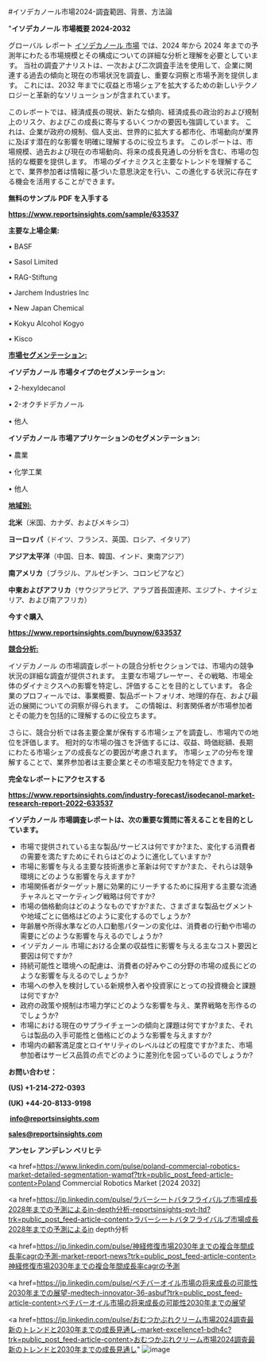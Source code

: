 #イソデカノール市場2024-調査範囲、背景、方法論

"<strong>イソデカノール 市場概要 2024-2032</strong>

グローバル レポート <a href=https://www.reportsinsights.com/sample/633537>イソデカノール 市場</a> では、2024 年から 2024 年までの予測年にわたる市場規模とその構成についての詳細な分析と理解を必要としています。 当社の調査アナリストは、一次および二次調査手法を使用して、企業に関連する過去の傾向と現在の市場状況を調査し、重要な洞察と市場予測を提供します。 これには、2032 年までに収益と市場シェアを拡大​​するための新しいテクノロジーと革新的なソリューションが含まれています。

このレポートでは、経済成長の現状、新たな傾向、経済成長の政治的および規制上のリスク、およびこの成長に寄与するいくつかの要因も強調しています。 これは、企業が政府の規制、個人支出、世界的に拡大する都市化、市場動向が業界に及ぼす潜在的な影響を明確に理解するのに役立ちます。 このレポートは、市場規模、過去および現在の市場動向、将来の成長見通しの分析を含む、市場の包括的な概要を提供します。 市場のダイナミクスと主要なトレンドを理解することで、業界参加者は情報に基づいた意思決定を行い、この進化する状況に存在する機会を活用することができます。

<strong><b>無料のサンプル PDF を入手する</b></strong>

<a href=https://www.reportsinsights.com/sample/633537><strong><u>https://www.reportsinsights.com/sample/633537</u></strong></a>

<strong>主要な上場企業:</strong>

• BASF

• Sasol Limited

• RAG-Stiftung

• Jarchem Industries Inc

• New Japan Chemical

• Kokyu Alcohol Kogyo

• Kisco

<strong><u>市場セグメンテーション</u></strong><strong><u>:</u></strong>

<strong>イソデカノール 市場タイプのセグメンテーション:</strong>

• 2-hexyldecanol

• 2-オクチドデカノール

• 他人

<strong>イソデカノール 市場アプリケーションのセグメンテーション:</strong>

• 農業

• 化学工業

• 他人

<strong><u>地域別</u></strong><strong><u>:</u></strong>

<strong>北米</strong>（米国、カナダ、およびメキシコ）

<strong>ヨーロッパ</strong>（ドイツ、フランス、英国、ロシア、イタリア）

<strong>アジア太平洋</strong>（中国、日本、韓国、インド、東南アジア）

<strong>南アメリカ</strong>（ブラジル、アルゼンチン、コロンビアなど）

<strong>中東およびアフリカ</strong>（サウジアラビア、アラブ首長国連邦、エジプト、ナイジェリア、および南アフリカ）

<strong>今すぐ購入</strong>

<a href=https://www.reportsinsights.com/buynow/633537><strong><u>https://www.reportsinsights.com/buynow/633537</u></strong></a>

<strong><u>競合分析:</u></strong>

イソデカノール の市場調査レポートの競合分析セクションでは、市場内の競争状況の詳細な調査が提供されます。 主要な市場プレーヤー、その戦略、市場全体のダイナミクスへの影響を特定し、評価することを目的としています。 各企業のプロフィールでは、事業概要、製品ポートフォリオ、地理的存在、および最近の展開についての洞察が得られます。 この情報は、利害関係者が市場参加者とその能力を包括的に理解するのに役立ちます。

さらに、競合分析では各主要企業が保有する市場シェアを調査し、市場内での地位を評価します。 相対的な市場の強さを評価するには、収益、時価総額、長期にわたる市場シェアの成長などの要因が考慮されます。 市場シェアの分布を理解することで、業界参加者は主要企業とその市場支配力を特定できます。

<strong>完全なレポートにアクセスする</strong>

<a href=https://www.reportsinsights.com/industry-forecast/isodecanol-market-research-report-2022-633537><strong><u><b>https://www.reportsinsights.com/industry-forecast/isodecanol-market-research-report-2022-633537</b></u></strong></a>

<strong><b>イソデカノール 市場調査レポートは、次の重要な質問に答えることを目的としています。</b></strong>
<ul>
  <li>市場で提供されている主な製品/サービスは何ですか?また、変化する消費者の需要を満たすためにそれらはどのように進化していますか?</li>
  <li>市場に影響を与える主要な技術進歩と革新は何ですか?また、それらは競争環境にどのような影響を与えますか?</li>
  <li>市場関係者がターゲット層に効果的にリーチするために採用する主要な流通チャネルとマーケティング戦略は何ですか?</li>
  <li>市場の価格動向はどのようなものですか?また、さまざまな製品セグメントや地域ごとに価格はどのように変化するのでしょうか?</li>
  <li>年齢層や所得水準などの人口動態パターンの変化は、消費者の行動や市場の需要にどのような影響を与えるのでしょうか?</li>
  <li>イソデカノール 市場における企業の収益性に影響を与える主なコスト要因と要因は何ですか?</li>
  <li>持続可能性と環境への配慮は、消費者の好みやこの分野の市場の成長にどのような影響を与えるのでしょうか?</li>
  <li>市場への参入を検討している新規参入者や投資家にとっての投資機会と課題は何ですか?</li>
  <li>政府の政策や規制は市場力学にどのような影響を与え、業界戦略を形作るのでしょうか?</li>
  <li>市場における現在のサプライチェーンの傾向と課題は何ですか?また、それらは製品の入手可能性と価格にどのような影響を与えますか?</li>
  <li>市場内の顧客満足度とロイヤリティのレベルはどの程度ですか?また、市場参加者はサービス品質の点でどのように差別化を図っているのでしょうか?</li>
</ul>
<strong>お問い合わせ：</strong>

<strong>(US) +1-214-272-0393</strong>

<strong>(UK) +44-20-8133-9198</strong>

<strong> </strong><a href=info@reportsinsights.com><strong><u>info@reportsinsights.com</u></strong></a>

<a href=sales@reportsinsights.com><strong><u>sales@reportsinsights.com</u></strong></a>

<strong>アンセレ アンデレン ベリヒテ</strong>

<a href=https://www.linkedin.com/pulse/poland-commercial-robotics-market-detailed-segmentation-wamqf?trk=public_post_feed-article-content>Poland Commercial Robotics Market [2024 2032]</a>

<a href=https://jp.linkedin.com/pulse/ラバーシートバタフライバルブ市場成長2028年までの予測によるin-depth分析-reportsinsights-pvt-ltd?trk=public_post_feed-article-content>ラバーシートバタフライバルブ市場成長2028年までの予測によるin depth分析</a>

<a href=https://jp.linkedin.com/pulse/神経修復市場2030年までの複合年間成長率cagrの予測-market-report-news?trk=public_post_feed-article-content>神経修復市場2030年までの複合年間成長率cagrの予測</a>

<a href=https://jp.linkedin.com/pulse/ベチバーオイル市場の将来成長の可能性2030年までの展望-medtech-innovator-36-asbuf?trk=public_post_feed-article-content>ベチバーオイル市場の将来成長の可能性2030年までの展望</a>

<a href=https://jp.linkedin.com/pulse/おむつかぶれクリーム市場2024調査最新のトレンドと2030年までの成長見通し-market-excellence1-bdh4c?trk=public_post_feed-article-content>おむつかぶれクリーム市場2024調査最新のトレンドと2030年までの成長見通し</a>"
![image](https://github.com/ahaan12367/RIMarket24/assets/158471582/e810b40a-e1fa-4de8-9042-db32c32db2b5)
